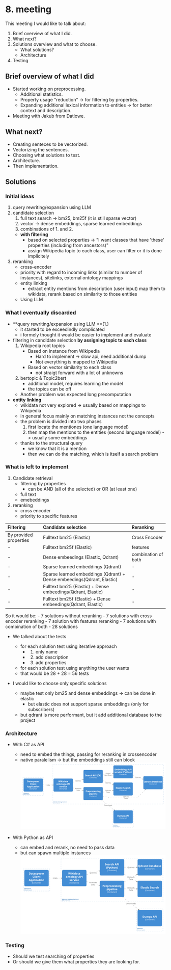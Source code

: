 # 8. meeting

This meeting I would like to talk about:
1. Brief overview of what I did.
2. What next?
3. Solutions overview and what to choose. 
    - What solutions?
    - Architecture
4. Testing

## Brief overview of what I did

- Started working on preprocessing.
  - Additional statistics.
  - Property usage "reduction" -> for filtering by properties.
  - Expanding additional lexical information to entities -> for better context and description.
- Meeting with Jakub from Datlowe.

## What next?

- Creating senteces to be vectorized.
- Vectorizing the sentences.
- Choosing what solutions to test.
- Architecture.
- Then implementation.

## Solutions

### Initial ideas

1. query rewriting/expansion using LLM
2. candidate selection
   1. full text search -> bm25, bm25f (it is still sparse vector)
   2. vector -> dense embeddings, sparse learned embeddings
   3. combinations of 1. and 2.
   - **with filtering**
     -  based on selected properties -> "I want classes that have 'these' properties (including from ancestors)"
     -  assign Wikipedia topic to each class, user can filter or it is done implicitely
3. reranking
   - cross-encoder 
   - priority with regard to incoming links (similar to number of instances), sitelinks, external ontology mappings
   - entity linking
     - extract entity mentions from description (user input) map them to wikidata, rerank based on similarity to those entities  
   - Using LLM 

### What I eventually discarded

- **query rewriting/expansion using LLM **(1.)
  - it started to be exceedindly complicated
  - i formely thought it would be easier to implement and evaluate
- filtering in candidate selection **by assigning topic to each class**
  1.  Wikipedia root topics
         - Based on instance from Wikipedia
           - Hard to implement -> slow api, need additional dump 
           - Not everything is mapped to Wikipedia
         - Based on vector similarity to each class
           - not straigt forward with a lot of unknowns
  2.  bertopic & Topic2bert
        - additional model, requires learning the model
        - the topics can be off
  - Another problem was expected long precomputation
- **entity linking**
  - wikidata not very explored -> usually based on mappings to Wikipedia
  - in general focus mainly on matching instances not the concepts
  - the problem is divided into two phases
      1. first locate the mentiones (one language model)
      2. then map the mentions to the entities (second language model) -> usually some embeddings
  - thanks to the structural query
    - we know that it is a mention
    - then we can do the matching, which is itself a search problem    

### What is left to implement

1. Candidate retrieval
   - filtering by properties
     - can be AND (all of the selected) or OR (at least one)
   - full text
   - emebeddings
2. reranking
   - cross encoder
   - priority to specific features

| Filtering                  | Candidate selection                                                        | Reranking           |
| :------------------------- | :------------------------------------------------------------------------- | :------------------ |
| By provided properties     |   Fulltext bm25 (Elastic)                                                  | Cross Encoder       |
| -                          |   Fulltext bm25f (Elastic)                                                 | features            |
| -                          |   Dense embeedings (Elastic, Qdrant)                                       | combination of both |
| -                          |   Sparse learned embeddings (Qdrant)                                       | -                   |
| -                          |   Sparse learned embeddings (Qdrant) + Dense embeedings(Qdrant, Elastic)   | -                   |
| -                          |   Fulltext bm25 (Elastic) + Dense embeedings(Qdrant, Elastic)              | -                   |
| -                          |   Fulltext bm25f (Elastic) + Dense embeedings(Qdrant, Elastic)             | -                   |

So it would be:
    - 7 solutions without reranking
    - 7 solutions with cross encoder reranking
    - 7 solution with features reranking
    - 7 solutions with combination of both
    - 28 solutions

- We talked about the tests
  - for each solution test using iterative approach
    - 1. only name
    - 2. add description
    - 3. add properties
  - for each solution test using anything the user wants 
  - that would be 28 + 28 = 56 tests

- I would like to choose only specific solutions
  - maybe test only bm25 and dense embeddings -> can be done in elastic
    - but elastic does not support sparse embeddings (only for subscribers)
  - but qdrant is more performant, but it add additional database to the project

### Architecture

- With C# as API
  - need to embed the things, passing for reranking in crossencoder
  - native paralelism -> but the embeddings still can block
![missing image](./08-arch1.png)

- With Python as API
  - can embed and rerank, no need to pass data
  - but can spawn multiple instances
![missing image](./08-arch2.png)


### Testing

- Should we test searching of properties
- Or should we give them what properties they are looking for.

